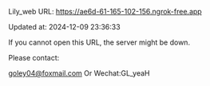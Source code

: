 Lily_web URL: https://ae6d-61-165-102-156.ngrok-free.app

Updated at: 2024-12-09 23:36:33

If you cannot open this URL, the server might be down.

Please contact: 

goley04@foxmail.com Or Wechat:GL_yeaH